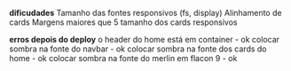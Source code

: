 **dificudades**
Tamanho das fontes responsivos (fs, display)
Alinhamento de cards
Margens maiores que 5
tamanho dos cards responsivos


**erros depois do deploy**
o header do home está em container - ok
colocar sombra na fonte do navbar - ok
colocar sombra na fonte dos cards do home - ok
colocar sombra na fonte do merlin em flacon 9 - ok
